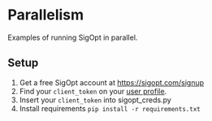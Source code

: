 # Parallelism

Examples of running SigOpt in parallel.

## Setup
1. Get a free SigOpt account at https://sigopt.com/signup
2. Find your `client_token` on your [user profile](https://sigopt.com/user/profile).
3. Insert your `client_token` into sigopt_creds.py
4. Install requirements `pip install -r requirements.txt`
